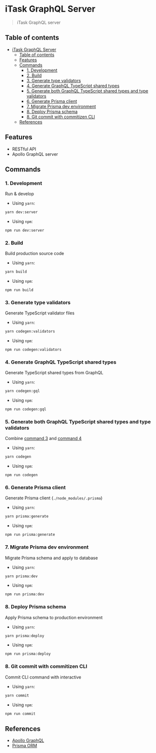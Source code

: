 # iTask GraphQL Server

> iTask GraphQL server

## Table of contents
- [iTask GraphQL Server](#itask-graphql-server)
  - [Table of contents](#table-of-contents)
  - [Features](#features)
  - [Commands](#commands)
    - [1. Development](#1-development)
    - [2. Build](#2-build)
    - [3. Generate type validators](#3-generate-type-validators)
    - [4. Generate GraphQL TypeScript shared types](#4-generate-graphql-typescript-shared-types)
    - [5. Generate both GraphQL TypeScript shared types and type validators](#5-generate-both-graphql-typescript-shared-types-and-type-validators)
    - [6. Generate Prisma client](#6-generate-prisma-client)
    - [7. Migrate Prisma dev environment](#7-migrate-prisma-dev-environment)
    - [8. Deploy Prisma schema](#8-deploy-prisma-schema)
    - [8. Git commit with commitizen CLI](#8-git-commit-with-commitizen-cli)
  - [References](#references)

## Features

- RESTful API
- Apollo GraphQL server


## Commands

### 1. Development

Run & develop

- Using `yarn`:


```sh
yarn dev:server
```

- Using `npm`:


```sh
npm run dev:server
```

### 2. Build

Build production source code

- Using `yarn`:


```sh
yarn build
```

- Using `npm`:


```sh
npm run build
```
### 3. Generate type validators

Generate TypeScript validator files

- Using `yarn`:


```sh
yarn codegen:validators
```

- Using `npm`:


```sh
npm run codegen:validators
```

### 4. Generate GraphQL TypeScript shared types

Generate TypeScript shared types from GraphQL

- Using `yarn`:


```sh
yarn codegen:gql
```

- Using `npm`:


```sh
npm run codegen:gql
```

### 5. Generate both GraphQL TypeScript shared types and type validators

Combine [command 3](#3-generate-type-validators) and [command 4](#4-generate-graphql-typescript-shared-types)

- Using `yarn`:


```sh
yarn codegen
```

- Using `npm`:


```sh
npm run codegen
```

### 6. Generate Prisma client

Generate Prisma client (`./node_modules/.prisma`)

- Using `yarn`:


```sh
yarn prisma:generate
```

- Using `npm`:


```sh
npm run prisma:generate
```

### 7. Migrate Prisma dev environment

Migrate Prisma schema and apply to database

- Using `yarn`:


```sh
yarn prisma:dev
```

- Using `npm`:


```sh
npm run prisma:dev
```

### 8. Deploy Prisma schema

Apply Prisma schema to production environment

- Using `yarn`:


```sh
yarn prisma:deploy
```

- Using `npm`:


```sh
npm run prisma:deploy
```

### 8. Git commit with commitizen CLI

Commit CLI command with interactive

- Using `yarn`:


```sh
yarn commit
```

- Using `npm`:


```sh
npm run commit
```

## References

- [Apollo GraphQL](https://www.apollographql.com/docs/)
- [Prisma ORM](https://www.prisma.io/docs/getting-started/)